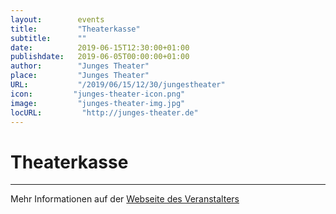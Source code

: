 ```yaml
---
layout:        events
title:         "Theaterkasse"
subtitle:      ""
date:          2019-06-15T12:30:00+01:00
publishdate:   2019-06-05T00:00:00+01:00
author:        "Junges Theater"
place:         "Junges Theater"
URL:           "/2019/06/15/12/30/jungestheater"
icon:         "junges-theater-icon.png"
image:         "junges-theater-img.jpg"
locURL:         "http://junges-theater.de"
---
```


Theaterkasse
===========


-----------



Mehr Informationen auf der [Webseite des Veranstalters](http://www.junges-theater.de/http://www.junges-theater.de/content/index.php?id=337)
